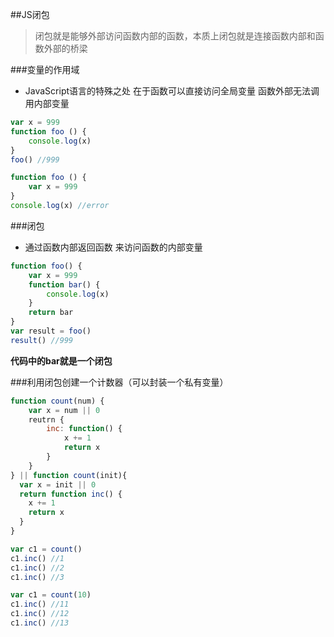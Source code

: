 ##JS闭包

>闭包就是能够外部访问函数内部的函数，本质上闭包就是连接函数内部和函数外部的桥梁

###变量的作用域

* JavaScript语言的特殊之处 在于函数可以直接访问全局变量 函数外部无法调用内部变量

```js
var x = 999
function foo () {
	console.log(x)
}
foo() //999

function foo () {
	var x = 999
}
console.log(x) //error
```

###闭包

* 通过函数内部返回函数 来访问函数的内部变量


```js
function foo() {
	var x = 999
	function bar() {
		console.log(x)
	}
	return bar
}
var result = foo()
result() //999

```
**代码中的bar就是一个闭包**

###利用闭包创建一个计数器（可以封装一个私有变量）

```js
function count(num) {
	var x = num || 0
	reutrn {
		inc: function() {
			x += 1
			return x
		}
	}
} || function count(init){
  var x = init || 0
  return function inc() {
    x += 1
    return x
  }
}

var c1 = count()
c1.inc() //1
c1.inc() //2
c1.inc() //3

var c1 = count(10)
c1.inc() //11
c1.inc() //12
c1.inc() //13
```


















